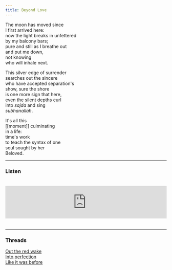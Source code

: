 ```yaml
---
title: Beyond Love
---  
```

  
The moon has moved since  
I first arrived here:  
now the light breaks in unfettered  
by my balcony bars;  
pure and still as I breathe out  
and put me down,  
not knowing  
who will inhale next.  
  
This silver edge of surrender  
searches out the sincere  
who have accepted separation's  
show, sure the shore  
is one more sign that here,  
even the silent depths curl  
into _sajda_ and sing  
_subhanallah_.  
  
It's all this  
[[moment]] culminating  
in a life:  
time's work  
to teach the syntax of one  
soul sought by her  
Beloved.  

---  

### Listen

<iframe src="https://anchor.fm/andy-tudhope/embed/episodes/Beyond-Love-ensl34" height="102px" width="100%" style="margin: 20px 0px;" frameborder="0" scrolling="no"></iframe>

---  

### Threads  

<a href="https://thebluebook.co.za/canto-xiii/mars-and-the-moon.html" target="_blank">Out the red wake</a><br/>
<a href="https://living.thebluebook.co.za/peace/golden_locks.html" target="_blank">Into perfection</a><br/>
<a href="https://dyeing.thebluebook.co.za/?stackedPages=%2Fline" target="_blank">Like it was before</a><br/>
